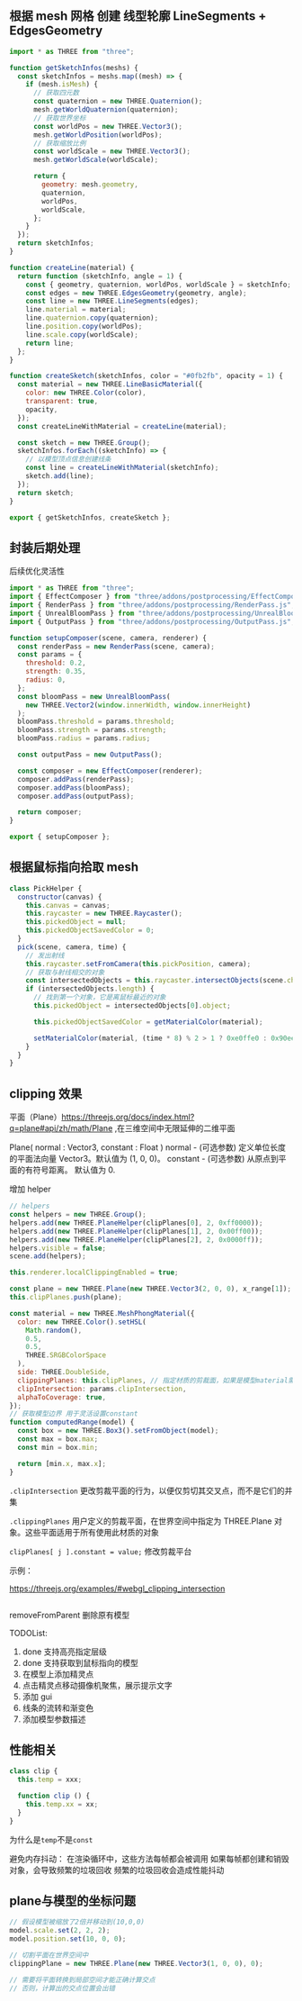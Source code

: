 ## 根据 mesh 网格 创建 线型轮廓 LineSegments + EdgesGeometry

```js
import * as THREE from "three";

function getSketchInfos(meshs) {
  const sketchInfos = meshs.map((mesh) => {
    if (mesh.isMesh) {
      // 获取四元数
      const quaternion = new THREE.Quaternion();
      mesh.getWorldQuaternion(quaternion);
      // 获取世界坐标
      const worldPos = new THREE.Vector3();
      mesh.getWorldPosition(worldPos);
      // 获取缩放比例
      const worldScale = new THREE.Vector3();
      mesh.getWorldScale(worldScale);

      return {
        geometry: mesh.geometry,
        quaternion,
        worldPos,
        worldScale,
      };
    }
  });
  return sketchInfos;
}

function createLine(material) {
  return function (sketchInfo, angle = 1) {
    const { geometry, quaternion, worldPos, worldScale } = sketchInfo;
    const edges = new THREE.EdgesGeometry(geometry, angle);
    const line = new THREE.LineSegments(edges);
    line.material = material;
    line.quaternion.copy(quaternion);
    line.position.copy(worldPos);
    line.scale.copy(worldScale);
    return line;
  };
}

function createSketch(sketchInfos, color = "#0fb2fb", opacity = 1) {
  const material = new THREE.LineBasicMaterial({
    color: new THREE.Color(color),
    transparent: true,
    opacity,
  });
  const createLineWithMaterial = createLine(material);

  const sketch = new THREE.Group();
  sketchInfos.forEach((sketchInfo) => {
    // 以模型顶点信息创建线条
    const line = createLineWithMaterial(sketchInfo);
    sketch.add(line);
  });
  return sketch;
}

export { getSketchInfos, createSketch };
```

## 封装后期处理

后续优化灵活性

```js
import * as THREE from "three";
import { EffectComposer } from "three/addons/postprocessing/EffectComposer.js";
import { RenderPass } from "three/addons/postprocessing/RenderPass.js";
import { UnrealBloomPass } from "three/addons/postprocessing/UnrealBloomPass.js";
import { OutputPass } from "three/addons/postprocessing/OutputPass.js";

function setupComposer(scene, camera, renderer) {
  const renderPass = new RenderPass(scene, camera);
  const params = {
    threshold: 0.2,
    strength: 0.35,
    radius: 0,
  };
  const bloomPass = new UnrealBloomPass(
    new THREE.Vector2(window.innerWidth, window.innerHeight)
  );
  bloomPass.threshold = params.threshold;
  bloomPass.strength = params.strength;
  bloomPass.radius = params.radius;

  const outputPass = new OutputPass();

  const composer = new EffectComposer(renderer);
  composer.addPass(renderPass);
  composer.addPass(bloomPass);
  composer.addPass(outputPass);

  return composer;
}

export { setupComposer };
```

## 根据鼠标指向拾取 mesh

```js
class PickHelper {
  constructor(canvas) {
    this.canvas = canvas;
    this.raycaster = new THREE.Raycaster();
    this.pickedObject = null;
    this.pickedObjectSavedColor = 0;
  }
  pick(scene, camera, time) {
    // 发出射线
    this.raycaster.setFromCamera(this.pickPosition, camera);
    // 获取与射线相交的对象
    const intersectedObjects = this.raycaster.intersectObjects(scene.children);
    if (intersectedObjects.length) {
      // 找到第一个对象，它是离鼠标最近的对象
      this.pickedObject = intersectedObjects[0].object;

      this.pickedObjectSavedColor = getMaterialColor(material);

      setMaterialColor(material, (time * 8) % 2 > 1 ? 0xe0ffe0 : 0x90ee90);
    }
  }
}
```

## clipping 效果

平面（Plane）https://threejs.org/docs/index.html?q=plane#api/zh/math/Plane ,在三维空间中无限延伸的二维平面

Plane( normal : Vector3, constant : Float )
normal - (可选参数) 定义单位长度的平面法向量 Vector3。默认值为 (1, 0, 0)。
constant - (可选参数) 从原点到平面的有符号距离。 默认值为 0.

增加 helper

```js
// helpers
const helpers = new THREE.Group();
helpers.add(new THREE.PlaneHelper(clipPlanes[0], 2, 0xff0000));
helpers.add(new THREE.PlaneHelper(clipPlanes[1], 2, 0x00ff00));
helpers.add(new THREE.PlaneHelper(clipPlanes[2], 2, 0x0000ff));
helpers.visible = false;
scene.add(helpers);
```

```js
this.renderer.localClippingEnabled = true;

const plane = new THREE.Plane(new THREE.Vector3(2, 0, 0), x_range[1]);
this.clipPlanes.push(plane);

const material = new THREE.MeshPhongMaterial({
  color: new THREE.Color().setHSL(
    Math.random(),
    0.5,
    0.5,
    THREE.SRGBColorSpace
  ),
  side: THREE.DoubleSide,
  clippingPlanes: this.clipPlanes, // 指定材质的剪裁面，如果是模型material需要traverse迭代
  clipIntersection: params.clipIntersection,
  alphaToCoverage: true,
});
// 获取模型边界 用于灵活设置constant
function computedRange(model) {
  const box = new THREE.Box3().setFromObject(model);
  const max = box.max;
  const min = box.min;

  return [min.x, max.x];
}
```

`.clipIntersection` 更改剪裁平面的行为，以便仅剪切其交叉点，而不是它们的并集

`.clippingPlanes` 用户定义的剪裁平面，在世界空间中指定为 THREE.Plane 对象。这些平面适用于所有使用此材质的对象

`clipPlanes[ j ].constant = value;` 修改剪裁平台

示例：

https://threejs.org/examples/#webgl_clipping_intersection

```js

```

removeFromParent 删除原有模型

TODOList:

1. done 支持高亮指定层级
2. done 支持获取到鼠标指向的模型
3. 在模型上添加精灵点
4. 点击精灵点移动摄像机聚焦，展示提示文字
5. 添加 gui
6. 线条的流转和渐变色
7. 添加模型参数描述

## 性能相关

```js
class clip {
  this.temp = xxx;

  function clip () {
    this.temp.xx = xx;
  }
}
```

为什么是`temp`不是`const`

避免内存抖动：
在渲染循环中，这些方法每帧都会被调用
如果每帧都创建和销毁对象，会导致频繁的垃圾回收
频繁的垃圾回收会造成性能抖动

## plane与模型的坐标问题
```js
// 假设模型被缩放了2倍并移动到(10,0,0)
model.scale.set(2, 2, 2);
model.position.set(10, 0, 0);

// 切割平面在世界空间中
clippingPlane = new THREE.Plane(new THREE.Vector3(1, 0, 0), 0);

// 需要将平面转换到局部空间才能正确计算交点
// 否则，计算出的交点位置会出错
```
